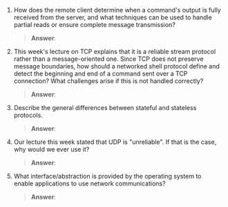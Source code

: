1. How does the remote client determine when a command's output is fully received from the server, and what techniques can be used to handle partial reads or ensure complete message transmission?

    > **Answer**:

2. This week's lecture on TCP explains that it is a reliable stream protocol rather than a message-oriented one. Since TCP does not preserve message boundaries, how should a networked shell protocol define and detect the beginning and end of a command sent over a TCP connection? What challenges arise if this is not handled correctly?

    > **Answer**:

3. Describe the general differences between stateful and stateless protocols.

    > **Answer**:

4. Our lecture this week stated that UDP is "unreliable". If that is the case, why would we ever use it?

    > **Answer**:

5. What interface/abstraction is provided by the operating system to enable applications to use network communications?

    > **Answer**: